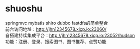 # shuoshu
springmvc mybatis shiro dubbo fastdfs的简单整合
<br />
前台访问地址：http://jhn12345678.xicp.io:23060/
<br />
自搭建持续集成平台：http://jhn12345678.xicp.io:23052/hudson
<br />
功能：注册、登录、搜索图书、图书推荐、点赞功能
